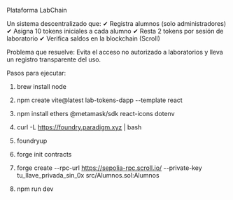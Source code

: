 Plataforma LabChain

Un sistema descentralizado que:
✔ Registra alumnos (solo administradores)
✔ Asigna 10 tokens iniciales a cada alumno
✔ Resta 2 tokens por sesión de laboratorio
✔ Verifica saldos en la blockchain (Scroll)

Problema que resuelve:
Evita el acceso no autorizado a laboratorios y lleva un registro transparente del uso.

Pasos para ejecutar:

1. brew install node

2. npm create vite@latest lab-tokens-dapp --template react

3. npm install ethers @metamask/sdk react-icons dotenv

4. curl -L https://foundry.paradigm.xyz | bash

5. foundryup

6. forge init contracts

7. forge create --rpc-url https://sepolia-rpc.scroll.io/ --private-key tu_llave_privada_sin_0x src/Alumnos.sol:Alumnos

8. npm run dev
